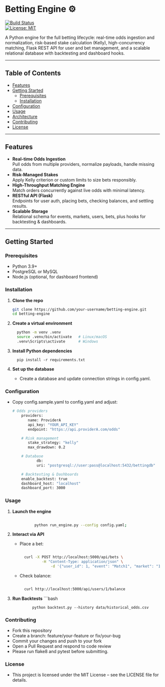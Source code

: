 # Betting Engine ⚙️

[![Build Status](https://img.shields.io/github/actions/workflow/status/your-username/betting-engine/ci.yml?branch=main)](https://github.com/brandonv73/Betting_Engine.Project/actions)  
[![License: MIT](https://img.shields.io/badge/License-MIT-green.svg)](LICENSE)

A Python engine for the full betting lifecycle: real-time odds ingestion and normalization, risk-based stake calculation (Kelly), high-concurrency matching, Flask REST API for user and bet management, and a scalable relational database with backtesting and dashboard hooks.

---

## Table of Contents

- [Features](#features)  
- [Getting Started](#getting-started)  
  - [Prerequisites](#prerequisites)  
  - [Installation](#installation)  
- [Configuration](#configuration)  
- [Usage](#usage)  
- [Architecture](#architecture)  
- [Contributing](#contributing)  
- [License](#license)

---

## Features

- **Real-time Odds Ingestion**  
  Pull odds from multiple providers, normalize payloads, handle missing data.  
- **Risk-Managed Stakes**  
  Apply Kelly criterion or custom limits to size bets responsibly.  
- **High-Throughput Matching Engine**  
  Match orders concurrently against live odds with minimal latency.  
- **RESTful API (Flask)**  
  Endpoints for user auth, placing bets, checking balances, and settling results.  
- **Scalable Storage**  
  Relational schema for events, markets, users, bets, plus hooks for backtesting & dashboards.

---

## Getting Started

### Prerequisites

- Python 3.9+  
- PostgreSQL or MySQL  
- Node.js (optional, for dashboard frontend)  

### Installation

1. **Clone the repo**  
   ```bash
   git clone https://github.com/your-username/betting-engine.git
   cd betting-engine
2. **Create a virtual environment**
   ```bash
   	 python -m venv .venv
   	 source .venv/bin/activate   # Linux/macOS
   	 .venv\Scripts\activate      # Windows
3. **Install Python dependencies**
   
 		 pip install -r requirements.txt

4. **Set up the database**
   - Create a database and update connection strings in config.yaml.

### Configuration
   - Copy config.sample.yaml to config.yaml and adjust:
     ```bash
     # Odds providers
		 providers:
 	  		name: ProviderA
    		api_key: "YOUR_API_KEY"
    		endpoint: "https://api.providerA.com/odds"

		 # Risk management
		 	stake_strategy: "kelly"
 			max_drawdown: 0.2

 		 # Database
				db:
  				uri: "postgresql://user:pass@localhost:5432/bettingdb"

		 # Backtesting & Dashboards
		 enable_backtest: true
		 dashboard_host: "localhost"
		 dashboard_port: 3000

### Usage
1. **Launch the engine**
      ```bash
			
	 			python run_engine.py --config config.yaml;
2. **Interact via API**
   	- Place a bet:
   	  ```bash

   	  	curl -X POST http://localhost:5000/api/bets \
  				-H "Content-Type: application/json" \
 					-d '{"user_id": 1, "event": "Match1", "market": "1X2", "selection": "Home", "stake": 100}'

    - Check balance:
      ```bash

      	curl http://localhost:5000/api/users/1/balance

3. **Run Backtests**
   		```bash

	 			python backtest.py --history data/historical_odds.csv

### Contributing
     
- Fork this repository
- Create a branch: feature/your-feature or fix/your-bug
- Commit your changes and push to your fork
- Open a Pull Request and respond to code review
- Please run flake8 and pytest before submitting.

### License
 - This project is licensed under the MIT License – see the LICENSE file for details.



